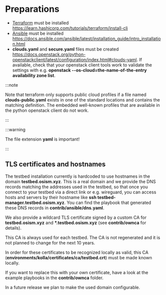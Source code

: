 # Preparations

* [Terraform](https://www.terraform.io) must be installed <https://learn.hashicorp.com/tutorials/terraform/install-cli>
* [Ansible](https://www.ansible.com) must be installed <https://docs.ansible.com/ansible/latest/installation_guide/intro_installation.html>
* **clouds.yaml** and **secure.yaml** files must be created
  <https://docs.openstack.org/python-openstackclient/latest/configuration/index.html#clouds-yaml>.
  If available, check that your openstack client tools work to validate the settings with e.g.
  **openstack --os-cloud=the-name-of-the-entry availability zone list**.

:::note

Note that terraform only supports public cloud profiles if a file named **clouds-public.yaml**
exists in one of the standard locations and contains the matching definition. The embedded
well-known profiles that are available in the python openstack client do not work.
<!---TODO: Publish a clouds-public.yaml file for Betacloud (or all public clouds) and link it here.-->

:::

:::warning

The file extension **yaml** is important!

:::

## TLS certificates and hostnames

The testbed installation currently is hardcoded to use hostnames in the domain **testbed.osism.xyz**.  This is a real domain
and we provide the DNS records matching the addresses used in the testbed, so that once you connect to your testbed via a direct
link or e.g. wireguard, you can access hosts and servers by their hostname like **ssh testbed-manager.testbed.osism.xyz**.
You can find the playbook that generated these DNS records in **contrib/ansible/dns.yaml**.

We also provide a wildcard TLS certificate signed by a custom CA for **testbed.osism.xyz** and **\*.testbed.osism.xyz**
(see **contrib/ownca** for details).

This CA is always used for each testbed. The CA is not regenerated and it is not planned to change for the next 10 years.

In order for these certificates to be recognized locally as valid, this CA (**environments/kolla/certificates/ca/testbed.crt**)
must be made known locally.

If you want to replace this with your own certificate, have a look at the example playbooks in the **contrib/ownca** folder.

In a future release we plan to make the used domain configurable.
